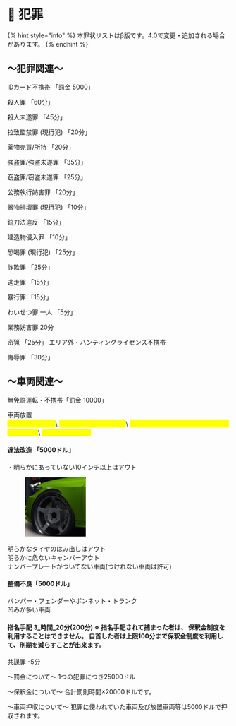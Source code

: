 # 📔 犯罪

{% hint style="info" %}
本罪状リストはβ版です。4.0で変更・追加される場合があります。
{% endhint %}

## 〜犯罪関連〜

IDカード不携帯 「罰金 5000」

殺人罪 「60分」

殺人未遂罪 「45分」

拉致監禁罪 (現行犯) 「20分」

薬物売買/所持 「20分」

強盗罪/強盗未遂罪 「35分」

窃盗罪/窃盗未遂罪 「25分」

公務執行妨害罪 「20分」

器物損壊罪 (現行犯) 「10分」

銃刀法違反 「15分」

建造物侵入罪 「10分」

恐喝罪 (現行犯) 「25分」

詐欺罪 「25分」

逃走罪 「15分」

暴行罪 「15分」

わいせつ罪 一人 「5分」

業務妨害罪 20分

密猟 「25分」 エリア外・ハンティングライセンス不携帯

侮辱罪 「30分」

## 〜車両関連〜

無免許運転・不携帯「罰金 10000」

車両放置 \
<mark style="color:yellow;">・初犯 5000ドル</mark>\ <mark style="color:yellow;">・2回目以降 15000ドル</mark>\ <mark style="color:yellow;">・4回目 25000ドル+1時間取り出せないように</mark>\ <mark style="color:yellow;">・5回目 10分逮捕</mark>

#### 違法改造 「5000ドル」

・明らかにあっていない10インチ以上はアウト

<figure><img src="../../.gitbook/assets/image (20).png" alt="" width="138"><figcaption></figcaption></figure>

明らかなタイヤのはみ出しはアウト\
明らかに危ないキャンバーアウト\
ナンバープレートがついてない車両(つけれない車両は許可)

#### 整備不良「5000ドル」

バンパー・フェンダーやボンネット・トランク\
凹みが多い車両



#### 指名手配 3_時間_20分(200分) ※ 指名手配されて捕まった者は、 保釈金制度を利用することはできません。 自首した者は上限100分まで保釈金制度を利用して、刑期を減らすことが出来ます。

共謀罪 -5分

〜罰金について〜 1つの犯罪につき25000ドル

〜保釈金について〜 合計罰則時間×20000ドルです。

〜車両押収について〜 犯罪に使われていた車両及び放置車両等は5000ドルで押収されます。
